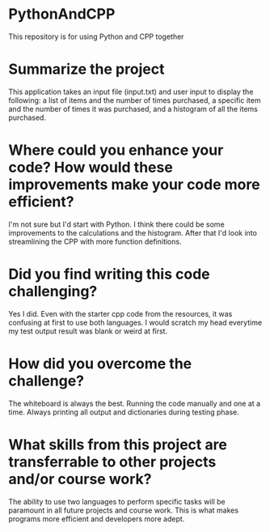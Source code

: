 # PythonAndCPP
This repository is for using Python and CPP together 

# Summarize the project 
This application takes an input file (input.txt) and user input to display the following:
a list of items and the number of times purchased, a specific item and the number of times 
it was purchased, and a histogram of all the items purchased. 

# Where could you enhance your code?  How would these improvements make your code more efficient? 
I'm not sure but I'd start with Python.  I think there could be some improvements to the calculations 
and the histogram.  After that I'd look into streamlining the CPP with more function definitions. 

# Did you find writing this code challenging? 
Yes I did.  Even with the starter cpp code from the resources, it was confusing at first to use
both languages.  I would scratch my head everytime my test output result was blank or weird at first. 

# How did you overcome the challenge?
The whiteboard is always the best.  Running the code manually and one at a time.  Always printing all 
output and dictionaries during testing phase. 

# What skills from this project are transferrable to other projects and/or course work?
The ability to use two languages to perform specific tasks will be paramount in all future projects and
course work.  This is what makes programs more efficient and developers more adept. 
